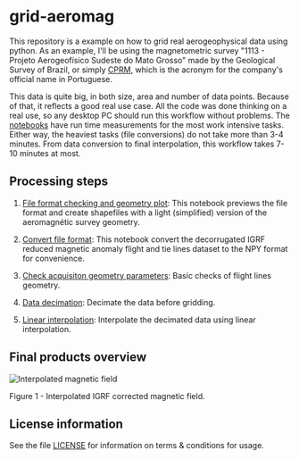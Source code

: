 # grid-aeromag

This repository is a example on how to grid real aerogeophysical data using python. As an example, I'll be using the magnetometric survey "1113 - Projeto Aerogeofísico Sudeste do Mato Grosso" made by the Geological Survey of Brazil, or simply [CPRM](https://www.cprm.gov.br/en/), which is the acronym for the company's official name in Portuguese.

This data is quite big, in both size, area and number of data points. Because of that, it reflects a good real use case. All the code was done thinking on a real use, so any desktop PC should run this workflow without problems. The [notebooks](https://github.com/rmorel/grid-aeromag/tree/master/notebooks) have run time measurements for the most work intensive tasks. Either way, the heaviest tasks (file conversions) do not take more than 3-4 minutes. From data conversion to final interpolation, this workflow takes 7-10 minutes at most.

## Processing steps

1. [File format checking and geometry plot](https://github.com/rmorel/grid-aeromag/blob/master/notebooks/0.1-rm-first-data-check.ipynb): This notebook previews the file format and create shapefiles with a light (simplified) version of the aeromagnétic survey geometry.

2. [Convert file format](https://github.com/rmorel/grid-aeromag/blob/master/notebooks/0.2-rm-convert-data-format.ipynb): This notebook convert the decorrugated IGRF reduced magnetic anomaly flight and tie lines dataset to the NPY format for convenience.

3. [Check acquisiton geometry parameters](https://github.com/rmorel/grid-aeromag/blob/master/notebooks/0.3-rm-acquisition-geometry-verification.ipynb): Basic checks of flight lines geometry.

4. [Data decimation](https://github.com/rmorel/grid-aeromag/blob/master/notebooks/0.4-rm-data-decimation.ipynb): Decimate the data before gridding.

5. [Linear interpolation](https://github.com/rmorel/grid-aeromag/blob/master/notebooks/0.5-rm-linear-interpolation.ipynb): Interpolate the decimated data using linear interpolation.

## Final products overview
![Interpolated magnetic field](https://user-images.githubusercontent.com/6715866/64086096-9a16d500-cd0c-11e9-841a-8ad3c2c1c882.png)

Figure 1 - Interpolated IGRF corrected magnetic field.

## License information
See the file [LICENSE](https://github.com/rmorel/grid-aeromag/blob/master/LICENSE) for information on terms & conditions for usage.
